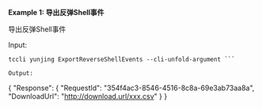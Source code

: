 **Example 1: 导出反弹Shell事件**

导出反弹Shell事件

Input: 

```
tccli yunjing ExportReverseShellEvents --cli-unfold-argument ```

Output: 
```
{
    "Response": {
        "RequestId": "354f4ac3-8546-4516-8c8a-69e3ab73aa8a",
        "DownloadUrl": "http://download.url/xxx.csv"
    }
}
```


